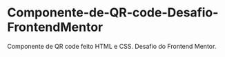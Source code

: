 # Componente-de-QR-code-Desafio-FrontendMentor
 Componente de QR code feito HTML e CSS. Desafio do Frontend Mentor.
